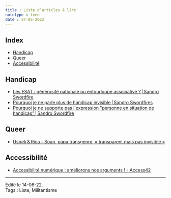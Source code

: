 ```yaml
---
title : Liste d’articles à lire
notetype : feed
date : 27-05-2022
---
```

## Index
<!-- TOC titleSize:2 tabSpaces:2 depthFrom:1 depthTo:3 withLinks:1 updateOnSave:1 orderedList:0 skip:1 title:0 charForUnorderedList:* -->
* [Handicap](#handicap)
* [Queer](#queer)
* [Accessibilité](#accessibilité)
<!-- /TOC -->

## Handicap
- [Les ESAT : générosité nationale ou entourloupe associative ? \| Sandro Swordfire](http://sandroswordfire.over-blog.com/2022/04/paiement-en-esat-generosite-nationale-ou-entourloupe-associative.html)
- [Pourquoi je ne parle plus de handicap invisible \| Sandro Swordfires](http://sandroswordfire.over-blog.com/2021/12/pourquoi-je-ne-parle-plus-de-handicap-invisible.html)
- [Pourquoi je ne supporte pas l'expression "personne en situation de handicap" \| Sandro Swordfire](http://sandroswordfire.over-blog.com/2022/03/pourquoi-je-ne-supporte-pas-l-expression-personne-en-situation-de-handicap.html)

## Queer
- [Usbek & Rica - Soan, papa transgenre, « transparent mais pas invisible »](https://usbeketrica.com/fr/article/soan-le-parcours-d-un-papa-transgenre-face-a-l-invisbilisation-de-la-transparentalite)

## Accessibilité
- [Accessibilité numérique : améliorons nos arguments ! - Access42](https://access42.net/gaad-2020-accessibilite-numerique-ameliorons-nos-arguments?lang=fr)

-----
Édité le 14-06-22.  
Tags : Liste, Militantisme
